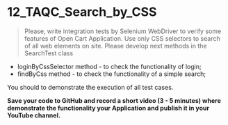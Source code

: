 # 12_TAQC_Search_by_CSS

> Please, write integration tests by Selenium WebDriver to verify some features of Open Cart Application.
Use only CSS selectors to search of all web elements on site.
Please develop next methods in the SearchTest class

- loginByCssSelector method - to check the functionality of login;
- findByCss method - to check the functionality of a simple search;

You should to demonstrate the execution of all test cases.

**Save your code to GitHub and record a short video (3 - 5 minutes) where demonstrate the functionality your Application and publish it in your YouTube channel.**
